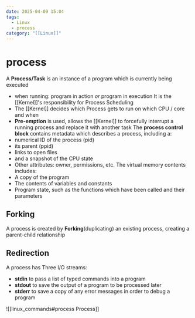 ```yaml
---
date: 2025-04-09 15:04
tags:
  - Linux
  - process
category: "[[Linux]]"
---
```

# process
A **Process/Task** is an instance of a program which is currently being executed
- when running: program in action *or* program in execution
It is the [[Kernel]]'s responsibility for Process Scheduling
- The [[Kernel]] decides which Process gets to run on which CPU / core and when
- **Pre-emption** is used, allows the [[Kernel]] to forcefully interrupt a running process and replace it with another task
The **process control block** contains metadata which describes a process, including a:
- numerical ID of the process (pid)
- its parent (ppid)
- links to open files
- and a snapshot of the CPU state
- Other attributes: owner, permissions, etc.
The virtual memory contents includes:
- A copy of the program
- The contents of variables and constants
- Program state, such as the functions which have been called and their parameters
## Forking
A process is created by **Forking**(duplicating) an existing process, creating a parent-child relationship
## Redirection
A process has Three I/O streams:
- **stdin** to pass a list of typed commands into a program
- **stdout** to save the output of a program to be processed later
- **stderr** to save a copy of any error messages in order to debug a program


![[linux_commands#process Process]]